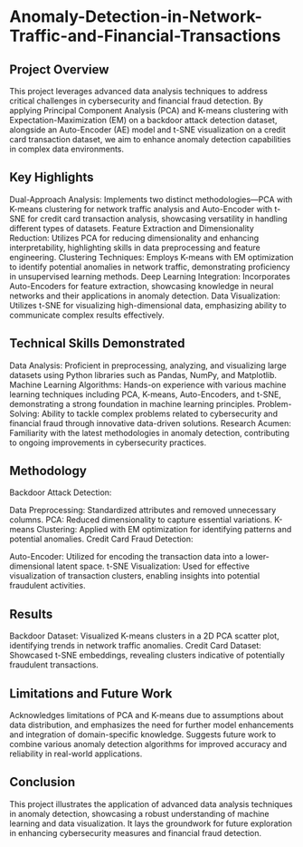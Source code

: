 # Anomaly-Detection-in-Network-Traffic-and-Financial-Transactions

## Project Overview
This project leverages advanced data analysis techniques to address critical challenges in cybersecurity and financial fraud detection. By applying Principal Component Analysis (PCA) and K-means clustering with Expectation-Maximization (EM) on a backdoor attack detection dataset, alongside an Auto-Encoder (AE) model and t-SNE visualization on a credit card transaction dataset, we aim to enhance anomaly detection capabilities in complex data environments.

## Key Highlights
Dual-Approach Analysis: Implements two distinct methodologies—PCA with K-means clustering for network traffic analysis and Auto-Encoder with t-SNE for credit card transaction analysis, showcasing versatility in handling different types of datasets.
Feature Extraction and Dimensionality Reduction: Utilizes PCA for reducing dimensionality and enhancing interpretability, highlighting skills in data preprocessing and feature engineering.
Clustering Techniques: Employs K-means with EM optimization to identify potential anomalies in network traffic, demonstrating proficiency in unsupervised learning methods.
Deep Learning Integration: Incorporates Auto-Encoders for feature extraction, showcasing knowledge in neural networks and their applications in anomaly detection.
Data Visualization: Utilizes t-SNE for visualizing high-dimensional data, emphasizing ability to communicate complex results effectively.

## Technical Skills Demonstrated
Data Analysis: Proficient in preprocessing, analyzing, and visualizing large datasets using Python libraries such as Pandas, NumPy, and Matplotlib.
Machine Learning Algorithms: Hands-on experience with various machine learning techniques including PCA, K-means, Auto-Encoders, and t-SNE, demonstrating a strong foundation in machine learning principles.
Problem-Solving: Ability to tackle complex problems related to cybersecurity and financial fraud through innovative data-driven solutions.
Research Acumen: Familiarity with the latest methodologies in anomaly detection, contributing to ongoing improvements in cybersecurity practices.

## Methodology
Backdoor Attack Detection:

Data Preprocessing: Standardized attributes and removed unnecessary columns.
PCA: Reduced dimensionality to capture essential variations.
K-means Clustering: Applied with EM optimization for identifying patterns and potential anomalies.
Credit Card Fraud Detection:

Auto-Encoder: Utilized for encoding the transaction data into a lower-dimensional latent space.
t-SNE Visualization: Used for effective visualization of transaction clusters, enabling insights into potential fraudulent activities.

## Results
Backdoor Dataset: Visualized K-means clusters in a 2D PCA scatter plot, identifying trends in network traffic anomalies.
Credit Card Dataset: Showcased t-SNE embeddings, revealing clusters indicative of potentially fraudulent transactions.

## Limitations and Future Work
Acknowledges limitations of PCA and K-means due to assumptions about data distribution, and emphasizes the need for further model enhancements and integration of domain-specific knowledge.
Suggests future work to combine various anomaly detection algorithms for improved accuracy and reliability in real-world applications.

## Conclusion
This project illustrates the application of advanced data analysis techniques in anomaly detection, showcasing a robust understanding of machine learning and data visualization. It lays the groundwork for future exploration in enhancing cybersecurity measures and financial fraud detection.
